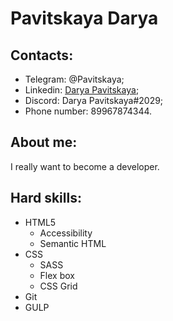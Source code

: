 # Pavitskaya Darya

## Contacts:

- Telegram: @Pavitskaya;
- Linkedin: [Darya Pavitskaya](https://www.linkedin.com/in/darya-pavitskaya-419b43205/ "click");
- Discord: Darya Pavitskaya#2029;
- Phone number: 89967874344.

## About me:

I really want to become a developer.

## Hard skills:

- HTML5
  - Accessibility
  - Semantic HTML
- CSS
  - SASS
  - Flex box
  - CSS Grid
- Git
- GULP
